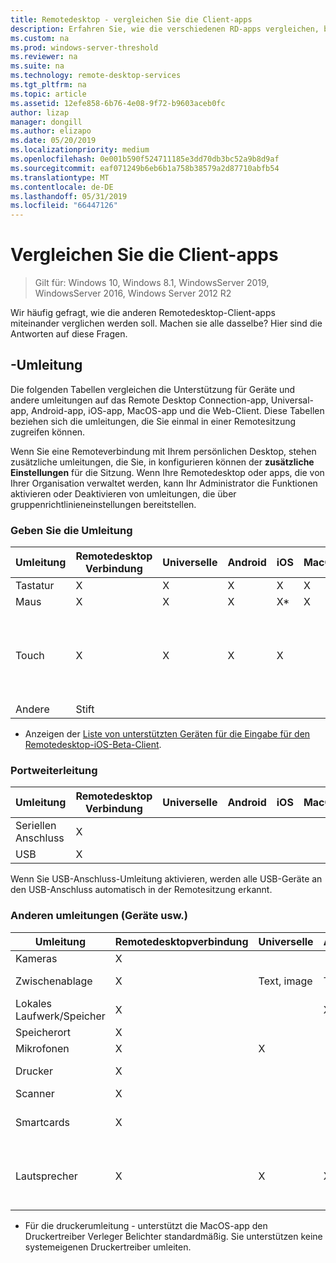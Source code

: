 ```yaml
---
title: Remotedesktop - vergleichen Sie die Client-apps
description: Erfahren Sie, wie die verschiedenen RD-apps vergleichen, bei unterstützten Features und Funktionen.
ms.custom: na
ms.prod: windows-server-threshold
ms.reviewer: na
ms.suite: na
ms.technology: remote-desktop-services
ms.tgt_pltfrm: na
ms.topic: article
ms.assetid: 12efe858-6b76-4e08-9f72-b9603aceb0fc
author: lizap
manager: dongill
ms.author: elizapo
ms.date: 05/20/2019
ms.localizationpriority: medium
ms.openlocfilehash: 0e001b590f524711185e3dd70db3bc52a9b8d9af
ms.sourcegitcommit: eaf071249b6eb6b1a758b38579a2d87710abfb54
ms.translationtype: MT
ms.contentlocale: de-DE
ms.lasthandoff: 05/31/2019
ms.locfileid: "66447126"
---
```

# <a name="compare-the-client-apps"></a>Vergleichen Sie die Client-apps

>Gilt für: Windows 10, Windows 8.1, WindowsServer 2019, WindowsServer 2016, Windows Server 2012 R2

Wir häufig gefragt, wie die anderen Remotedesktop-Client-apps miteinander verglichen werden soll. Machen sie alle dasselbe? Hier sind die Antworten auf diese Fragen.

## <a name="redirection-support"></a>-Umleitung

Die folgenden Tabellen vergleichen die Unterstützung für Geräte und andere umleitungen auf das Remote Desktop Connection-app, Universal-app, Android-app, iOS-app, MacOS-app und die Web-Client. Diese Tabellen beziehen sich die umleitungen, die Sie einmal in einer Remotesitzung zugreifen können. 

Wenn Sie eine Remoteverbindung mit Ihrem persönlichen Desktop, stehen zusätzliche umleitungen, die Sie, in konfigurieren können der **zusätzliche Einstellungen** für die Sitzung. Wenn Ihre Remotedesktop oder apps, die von Ihrer Organisation verwaltet werden, kann Ihr Administrator die Funktionen aktivieren oder Deaktivieren von umleitungen, die über gruppenrichtlinieneinstellungen bereitstellen.

### <a name="input-redirection"></a>Geben Sie die Umleitung

| Umleitung | Remotedesktop<br> Verbindung | Universelle | Android | iOS | MacOS |          WebClient           |
|-------------|-------------------------------|-----------|---------|-----|-------|-------------------------------|
|  Tastatur   |               X               |     X     |    X    |  X  |   X   |               X               |
|    Maus    |               X               |     X     |    X    | X\* |   X   |               X               |
|    Touch    |               X               |     X     |    X    |  X  |       | X (Microsoft Edge und Internet Explorer nicht unterstützt) |
|    Andere    |              Stift              |           |         |     |       |                               |

* Anzeigen der [Liste von unterstützten Geräten für die Eingabe für den Remotedesktop-iOS-Beta-Client](remote-desktop-ios.md#supported-input-devices).

### <a name="port-redirection"></a>Portweiterleitung   

| Umleitung | Remotedesktop <br>Verbindung | Universelle | Android | iOS | MacOS | WebClient |
|-------------|-------------------------------|-----------|---------|-----|-------|------------|
| Seriellen Anschluss | X                             |           |         |     |       |            |
| USB         | X                             |           |         |     |       |            |

Wenn Sie USB-Anschluss-Umleitung aktivieren, werden alle USB-Geräte an den USB-Anschluss automatisch in der Remotesitzung erkannt.

### <a name="other-redirection-devices-etc"></a>Anderen umleitungen (Geräte usw.)



| Umleitung         | Remotedesktopverbindung | Universelle   | Android | iOS         | MacOS                                    | WebClient    |
|---------------------|---------------------------|-------------|---------|-------------|------------------------------------------|---------------|
| Kameras             | X                         |             |         |             |                                          |               |
| Zwischenablage           | X                         | Text, image | Text    | Text, image | X                                        | Text          |
| Lokales Laufwerk/Speicher | X                         |             | X       |             | x                                        |               |
| Speicherort            | X                         |             |         |             |                                          |               |
| Mikrofonen         | X                         |X            |         |             | X                                        |               |
| Drucker            | X                         |             |         |             | X (nur CUPS)                            | PDF-Datei drucken     |
| Scanner            | X                         |             |         |             |                                          |               |
| Smartcards         | X                         |             |         |             | X (Windows-Authentifizierung nicht unterstützt) |               |
| Lautsprecher            | X                         | X           | X       | X           | X                                        | X (mit Ausnahme von Internet Explorer) |

* Für die druckerumleitung - unterstützt die MacOS-app den Druckertreiber Verleger Belichter standardmäßig. Sie unterstützen keine systemeigenen Druckertreiber umleiten.
